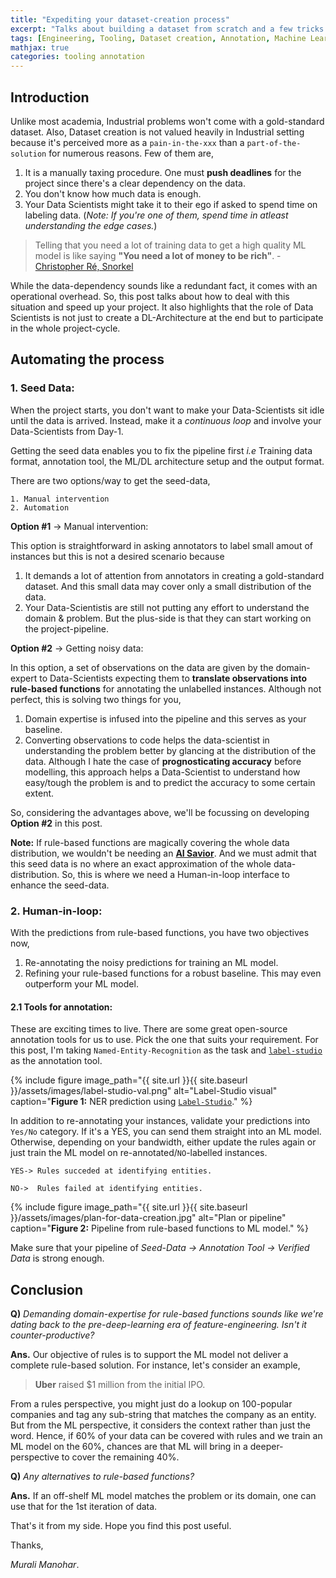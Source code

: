 ```yaml
---
title: "Expediting your dataset-creation process"
excerpt: "Talks about building a dataset from scratch and a few tricks to consider."
tags: [Engineering, Tooling, Dataset creation, Annotation, Machine Learning, Deep Learning]
mathjax: true
categories: tooling annotation
---
```


## Introduction

Unlike most academia, Industrial problems won't come with a gold-standard dataset. Also, Dataset creation is not valued heavily in Industrial setting because it's perceived more as a `pain-in-the-xxx` than a `part-of-the-solution` for numerous reasons. Few of them are,

1. It is a manually taxing procedure. One must __push deadlines__ for the project since there's a clear dependency on the data.
2. You don't know how much data is enough.
3. Your Data Scientists might take it to their ego if asked to spend time on labeling data. (_Note: If you're one of them, spend time in atleast understanding the edge cases._)
 
> Telling that you need a lot of training data to get a high quality ML model is like saying __"You need a lot of money to be rich"__. - [Christopher Ré, Snorkel](https://www.youtube.com/watch?v=yu15Nf5eJEE)

While the data-dependency sounds like a redundant fact, it comes with an operational overhead. So, this post talks about how to deal with this situation and speed up your project. It also highlights that the role of Data Scientists is not just to create a DL-Architecture at the end but to participate in the whole project-cycle.

## Automating the process

### 1. __Seed Data:__
 When the project starts, you don't want to make your Data-Scientists sit idle until the data is arrived. Instead, make it a _continuous loop_ and involve your Data-Scientists from Day-1. 
 
Getting the seed data enables you to fix the pipeline first _i.e_ Training data format, annotation tool, the ML/DL architecture setup and the output format.
 
There are two options/way to get the seed-data,

    1. Manual intervention
    2. Automation

__Option #1__ -> Manual intervention:

This option is straightforward in asking annotators to label small amout of instances but this is not a desired scenario because

1. It demands a lot of attention from annotators in creating a gold-standard dataset. And this small data may cover only a small distribution of the data.
2. Your Data-Scientistis are still not putting any effort to understand the domain & problem. But the plus-side is that they can start working on the project-pipeline.

__Option #2__ -> Getting noisy data:

In this option, a set of observations on the data are given by the domain-expert to Data-Scientists  expecting them to __translate observations into rule-based functions__ for annotating the unlabelled instances. Although not perfect, this is solving two things for you,

1. Domain expertise is infused into the pipeline and this serves as your baseline.
2. Converting observations to code helps the data-scientist in understanding the problem better by glancing at the distribution of the data. Although I hate the case of __prognosticating accuracy__ before modelling, this approach helps a Data-Scientist to understand how easy/tough the problem is and to predict the accuracy to some certain extent.

So, considering the advantages above, we'll be focussing on developing __Option #2__ in this post.

__Note:__ If rule-based functions are magically covering the whole data distribution, we wouldn't be needing an [__AI Savior__](https://www.shreya-shankar.com/ai-saviorism/). And we must admit that this seed data is no where an exact approximation of the whole data-distribution. So, this is where we need a Human-in-loop interface to enhance the seed-data.

### 2. __Human-in-loop__: 

With the predictions from rule-based functions, you have two objectives now,

1. Re-annotating the noisy predictions for training an ML model.
2. Refining your rule-based functions for a robust baseline. This may even outperform your ML model.

#### 2.1 Tools for annotation:
These are exciting times to live. There are some great open-source annotation tools for us to use. Pick the one that suits your requirement. For this post, I'm taking `Named-Entity-Recognition` as the task and [`label-studio`](https://labelstud.io/) as the annotation tool.

{% include figure image_path="{{ site.url }}{{ site.baseurl }}/assets/images/label-studio-val.png" alt="Label-Studio visual" caption="__Figure 1:__ NER prediction using [`Label-Studio`](https://labelstud.io/)." %}

In addition to re-annotating your instances, validate your predictions into `Yes/No` category. If it's a YES, you can send them straight into an ML model. Otherwise, depending on your bandwidth, either update the rules again or just train the ML model on re-annotated/`NO`-labelled instances.

    YES-> Rules succeded at identifying entities.

    NO->  Rules failed at identifying entities.

{% include figure image_path="{{ site.url }}{{ site.baseurl }}/assets/images/plan-for-data-creation.jpg" alt="Plan or pipeline" caption="__Figure 2:__ Pipeline from rule-based functions to ML model." %}

Make sure that your pipeline of _Seed-Data -> Annotation Tool -> Verified Data_ is strong enough.


## Conclusion

__Q)__ _Demanding domain-expertise for rule-based functions sounds like we're dating back to the pre-deep-learning era of feature-engineering. Isn't it counter-productive?_

__Ans.__ Our objective of rules is to support the ML model not deliver a complete rule-based solution. For instance, let's consider an example,

> __Uber__ raised $1 million from the initial IPO.

From a rules perspective, you might just do a lookup on 100-popular companies and tag any sub-string that matches the company as an entity. But from the ML perspective, it considers the context rather than just the word. Hence, if 60% of your data can be covered with rules and we train an ML model on the 60%, chances are that ML will bring in a deeper-perspective to cover the remaining 40%.

__Q)__ _Any alternatives to rule-based functions?_

__Ans.__ If an off-shelf ML model matches the problem or its domain, one can use that for the 1st iteration of data.

That's it from my side. Hope you find this post useful.

Thanks,

_Murali Manohar_.